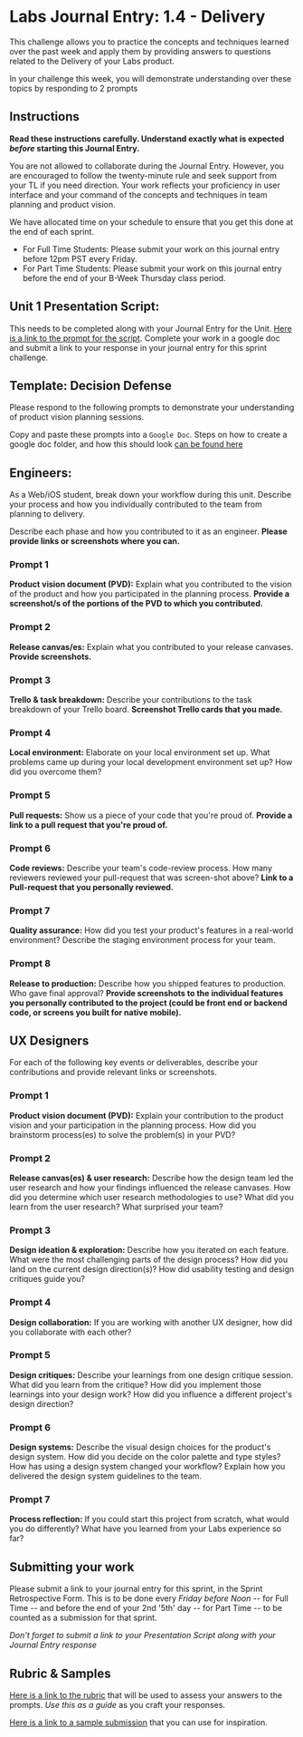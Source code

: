 # Labs Journal Entry: 1.4 - Delivery

This challenge allows you to practice the concepts and techniques learned over the past week and apply them by providing answers to questions related to the Delivery of your Labs product.

In your challenge this week, you will demonstrate understanding over these topics by responding to 2 prompts

## Instructions

**Read these instructions carefully. Understand exactly what is expected _before_ starting this Journal Entry.**

You are not allowed to collaborate during the Journal Entry. However, you are encouraged to follow the twenty-minute rule and seek support from your TL if you need direction. Your work reflects your proficiency in user interface and your command of the concepts and techniques in team planning and product vision.

We have allocated time on your schedule to ensure that you get this done at the end of each sprint.

- For Full Time Students: Please submit your work on this journal entry before 12pm PST every Friday.
- For Part Time Students: Please submit your work on this journal entry before the end of your B-Week Thursday class period.

## Unit 1 Presentation Script:

This needs to be completed along with your Journal Entry for the Unit.
[Here is a link to the prompt for the script](https://www.notion.so/lambdaschool/Unit-1-Presentation-Script-4e2ef6551424417bb3c3b2a4406a272d). Complete your work in a google doc and submit a link to your response in your journal entry for this sprint challenge.

## Template: Decision Defense

Please respond to the following prompts to demonstrate your understanding of product vision planning sessions.

Copy and paste these prompts into a `Google Doc`. Steps on how to create a google doc folder, and how this should look [can be found here](https://www.notion.so/lambdaschool/Labs-Journal-Entry-Submission-Logistics-a6003eb8288b4fd1af0fb40a1a42d278)

## Engineers:

As a Web/iOS student, break down your workflow during this unit. Describe your process and how you individually contributed to the team from planning to delivery.

Describe each phase and how you contributed to it as an engineer. **Please provide links or screenshots where you can.**

### Prompt 1

**Product vision document (PVD):** Explain what you contributed to the vision of the product and how you participated in the planning process. **Provide a screenshot/s of the portions of the PVD to which you contributed.**

### Prompt 2

**Release canvas/es:** Explain what you contributed to your release canvases. **Provide screenshots.**

### Prompt 3

**Trello & task breakdown:** Describe your contributions to the task breakdown of your Trello board. **Screenshot Trello cards that you made.**

### Prompt 4

**Local environment:** Elaborate on your local environment set up. What problems came up during your local development environment set up? How did you overcome them?

### Prompt 5

**Pull requests:** Show us a piece of your code that you're proud of. **Provide a link to a pull request that you're proud of.**

### Prompt 6

**Code reviews:** Describe your team's code-review process. How many reviewers reviewed your pull-request that was screen-shot above? **Link to a Pull-request that you personally reviewed.**

### Prompt 7

**Quality assurance:** How did you test your product's features in a real-world environment? Describe the staging environment process for your team.

### Prompt 8

**Release to production:** Describe how you shipped features to production. Who gave final approval? **Provide screenshots to the individual features you personally contributed to the project (could be front end or backend code, or screens you built for native mobile).**

## UX Designers

For each of the following key events or deliverables, describe your contributions and provide relevant links or screenshots.

### Prompt 1

**Product vision document (PVD):** Explain your contribution to the product vision and your participation in the planning process. How did you brainstorm process(es) to solve the problem(s) in your PVD?

### Prompt 2

**Release canvas(es) & user research:** Describe how the design team led the user research and how your findings influenced the release canvases. How did you determine which user research methodologies to use? What did you learn from the user research? What surprised your team?

### Prompt 3

**Design ideation & exploration:** Describe how you iterated on each feature. What were the most challenging parts of the design process? How did you land on the current design direction(s)? How did usability testing and design critiques guide you?

### Prompt 4

**Design collaboration:** If you are working with another UX designer, how did you collaborate with each other?

### Prompt 5

**Design critiques:** Describe your learnings from one design critique session. What did you learn from the critique? How did you implement those learnings into your design work? How did you influence a different project's design direction?

### Prompt 6

**Design systems:** Describe the visual design choices for the product's design system. How did you decide on the color palette and type styles? How has using a design system changed your workflow? Explain how you delivered the design system guidelines to the team.

### Prompt 7

**Process reflection:** If you could start this project from scratch, what would you do differently? What have you learned from your Labs experience so far?

## Submitting your work

Please submit a link to your journal entry for this sprint, in the Sprint Retrospective Form. This is to be done every _Friday before Noon_ -- for Full Time -- and before the end of your 2nd '5th' day -- for Part Time -- to be counted as a submission for that sprint.

_Don't forget to submit a link to your *Presentation Script* along with your Journal Entry response_

## Rubric & Samples

[Here is a link to the rubric](https://www.notion.so/lambdaschool/Unit-1-Rubric-b7b86fc8fa5d4a578739ca63072a5b13) that will be used to assess your answers to the prompts. _Use this as a guide_ as you craft your responses.

[Here is a link to a sample submission](https://www.notion.so/lambdaschool/1-4-Contribution-Entry-Delivery-3a1f230d67824ae2bf5d18c91eca0f5c) that you can use for inspiration.
